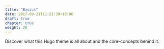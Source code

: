 ```yaml
---
title: "Basics"
date: 2017-09-21T11:21:30+10:00
draft: true
chapter: true
weight: 20
---
```




Discover what this Hugo theme is all about and the core-concepts behind it.

